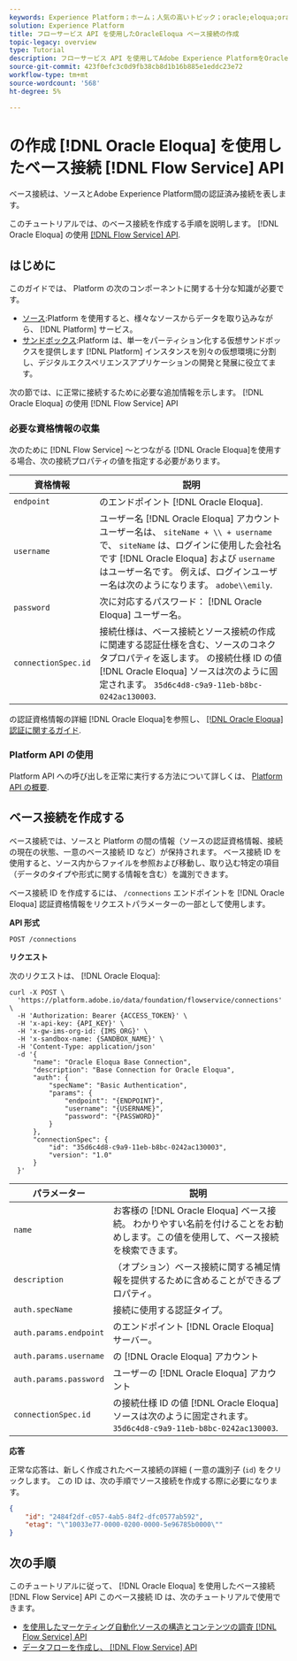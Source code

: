 ```yaml
---
keywords: Experience Platform；ホーム；人気の高いトピック；oracle;eloqua;oracleeloqua
solution: Experience Platform
title: フローサービス API を使用したOracleEloqua ベース接続の作成
topic-legacy: overview
type: Tutorial
description: フローサービス API を使用してAdobe Experience PlatformをOracleEloqua に接続する方法を説明します。
source-git-commit: 423f0efc3c0d9fb38cb8d1b16b885e1eddc23e72
workflow-type: tm+mt
source-wordcount: '568'
ht-degree: 5%

---
```


# の作成 [!DNL Oracle Eloqua] を使用したベース接続 [!DNL Flow Service] API

ベース接続は、ソースとAdobe Experience Platform間の認証済み接続を表します。

このチュートリアルでは、のベース接続を作成する手順を説明します。 [!DNL Oracle Eloqua] の使用 [[!DNL Flow Service] API](https://www.adobe.io/experience-platform-apis/references/flow-service/).

## はじめに

このガイドでは、 Platform の次のコンポーネントに関する十分な知識が必要です。

* [ソース](../../../../home.md):Platform を使用すると、様々なソースからデータを取り込みながら、 [!DNL Platform] サービス。
* [サンドボックス](../../../../../sandboxes/home.md):Platform は、単一をパーティション化する仮想サンドボックスを提供します [!DNL Platform] インスタンスを別々の仮想環境に分割し、デジタルエクスペリエンスアプリケーションの開発と発展に役立てます。

次の節では、に正常に接続するために必要な追加情報を示します。 [!DNL Oracle Eloqua] の使用 [!DNL Flow Service] API

### 必要な資格情報の収集

次のために [!DNL Flow Service] ～とつながる [!DNL Oracle Eloqua]を使用する場合、次の接続プロパティの値を指定する必要があります。

| 資格情報 | 説明 |
| --- | --- |
| `endpoint` | のエンドポイント [!DNL Oracle Eloqua]. |
| `username` | ユーザー名 [!DNL Oracle Eloqua] アカウント ユーザー名は、 `siteName + \\ + username`で、 `siteName` は、ログインに使用した会社名です [!DNL Oracle Eloqua] および `username` はユーザー名です。 例えば、ログインユーザー名は次のようになります。 `adobe\\emily`. |
| `password` | 次に対応するパスワード： [!DNL Oracle Eloqua] ユーザー名。 |
| `connectionSpec.id` | 接続仕様は、ベース接続とソース接続の作成に関連する認証仕様を含む、ソースのコネクタプロパティを返します。 の接続仕様 ID の値 [!DNL Oracle Eloqua] ソースは次のように固定されます。 `35d6c4d8-c9a9-11eb-b8bc-0242ac130003`. |

の認証資格情報の詳細 [!DNL Oracle Eloqua]を参照し、 [[!DNL Oracle Eloqua] 認証に関するガイド](https://docs.oracle.com/en/cloud/saas/marketing/eloqua-rest-api/Authentication_Basic.html).

### Platform API の使用

Platform API への呼び出しを正常に実行する方法について詳しくは、 [Platform API の概要](../../../../../landing/api-guide.md).

## ベース接続を作成する

ベース接続では、ソースと Platform の間の情報（ソースの認証資格情報、接続の現在の状態、一意のベース接続 ID など）が保持されます。 ベース接続 ID を使用すると、ソース内からファイルを参照および移動し、取り込む特定の項目（データのタイプや形式に関する情報を含む）を識別できます。

ベース接続 ID を作成するには、 `/connections` エンドポイントを [!DNL Oracle Eloqua] 認証資格情報をリクエストパラメーターの一部として使用します。

**API 形式**

```https
POST /connections
```

**リクエスト**

次のリクエストは、 [!DNL Oracle Eloqua]:

```shell
curl -X POST \
  'https://platform.adobe.io/data/foundation/flowservice/connections' \
  -H 'Authorization: Bearer {ACCESS_TOKEN}' \
  -H 'x-api-key: {API_KEY}' \
  -H 'x-gw-ims-org-id: {IMS_ORG}' \
  -H 'x-sandbox-name: {SANDBOX_NAME}' \
  -H 'Content-Type: application/json'
  -d '{
      "name": "Oracle Eloqua Base Connection",
      "description": "Base Connection for Oracle Eloqua",
      "auth": {
          "specName": "Basic Authentication",
          "params": {
              "endpoint": "{ENDPOINT}",
              "username": "{USERNAME}",
              "password": "{PASSWORD}"
          }
      },
      "connectionSpec": {
          "id": "35d6c4d8-c9a9-11eb-b8bc-0242ac130003",
          "version": "1.0"
      }
  }'
```

| パラメーター | 説明 |
| --- | --- |
| `name` | お客様の [!DNL Oracle Eloqua] ベース接続。 わかりやすい名前を付けることをお勧めします。この値を使用して、ベース接続を検索できます。 |
| `description` | （オプション）ベース接続に関する補足情報を提供するために含めることができるプロパティ。 |
| `auth.specName` | 接続に使用する認証タイプ。 |
| `auth.params.endpoint` | のエンドポイント [!DNL Oracle Eloqua] サーバー。 |
| `auth.params.username` | の [!DNL Oracle Eloqua] アカウント |
| `auth.params.password` | ユーザーの [!DNL Oracle Eloqua] アカウント |
| `connectionSpec.id` | の接続仕様 ID の値 [!DNL Oracle Eloqua] ソースは次のように固定されます。 `35d6c4d8-c9a9-11eb-b8bc-0242ac130003`. |

**応答**

正常な応答は、新しく作成されたベース接続の詳細 ( 一意の識別子 (`id`) をクリックします。 この ID は、次の手順でソース接続を作成する際に必要になります。

```json
{
    "id": "2484f2df-c057-4ab5-84f2-dfc0577ab592",
    "etag": "\"10033e77-0000-0200-0000-5e96785b0000\""
}
```

## 次の手順

このチュートリアルに従って、 [!DNL Oracle Eloqua] を使用したベース接続 [!DNL Flow Service] API このベース接続 ID は、次のチュートリアルで使用できます。

* [を使用したマーケティング自動化ソースの構造とコンテンツの調査 [!DNL Flow Service] API](../../explore/marketing-automation.md)
* [データフローを作成し、 [!DNL Flow Service] API](../../collect/marketing-automation.md)


